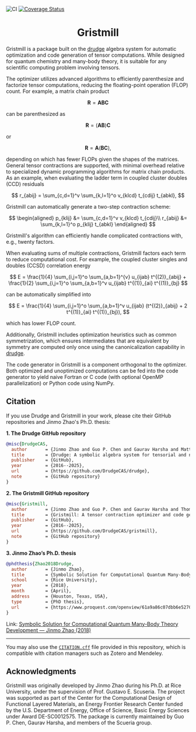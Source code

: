 ![CI](https://github.com/DrudgeCAS/gristmill/workflows/CI/badge.svg)
[![Coverage Status](https://coveralls.io/repos/github/DrudgeCAS/gristmill/badge.svg?branch=master)](https://coveralls.io/github/DrudgeCAS/gristmill?branch=master)

<h1 align="center">Gristmill</h1>

Gristmill is a package built on the
[drudge](https://github.com/DrudgeCAS/drudge) algebra system for automatic
optimization and code generation of tensor computations. While designed for
quantum chemistry and many-body theory, it is suitable for any scientific
computing problem involving tensors.

The optimizer utilizes advanced algorithms to efficiently parenthesize and
factorize tensor computations, reducing the floating-point operation (FLOP)
count. For example, a matrix chain product

$$
\mathbf{R} = \mathbf{A} \mathbf{B} \mathbf{C}
$$

can be parenthesized as

$$
\mathbf{R} = \left( \mathbf{A} \mathbf{B} \right) \mathbf{C}
$$

or

$$
\mathbf{R} = \mathbf{A} \left( \mathbf{B} \mathbf{C} \right),
$$

depending on which has fewer FLOPs given the shapes of the matrices. General
tensor contractions are supported, with minimal overhead relative to
specialized dynamic programming algorithms for matrix chain products. As an
example, when evaluating the ladder term in coupled cluster doubles (CCD)
residuals

$$
r_{abij} = \sum_{c,d=1}^v \sum_{k,l=1}^o v_{klcd} t_{cdij} t_{abkl},
$$

Gristmill can automatically generate a two-step contraction scheme:

$$
\begin{aligned}
    p_{klij} &= \sum_{c,d=1}^v v_{klcd} t_{cdij}\\
    r_{abij} &= \sum_{k,l=1}^o p_{klij} t_{abkl}
\end{aligned}
$$

Gristmill's algorithm can efficiently handle complicated contractions with,
e.g., twenty factors.

When evaluating sums of multiple contractions, Gristmill factors each term to
reduce computational cost. For example, the coupled cluster singles and doubles
(CCSD) correlation energy

$$
E = \frac{1}{4} \sum_{i,j=1}^o \sum_{a,b=1}^{v} u_{ijab} t^{(2)}_{abij} + \frac{1}{2} \sum_{i,j=1}^o \sum_{a,b=1}^v u_{ijab} t^{(1)}_{ai} t^{(1)}_{bj}
$$

can be automatically simplified into

$$
E = \frac{1}{4} \sum_{i,j=1}^o \sum_{a,b=1}^v u_{ijab} (t^{(2)}_{abij} + 2 t^{(1)}_{ai} t^{(1)}_{bj}),
$$

which has lower FLOP count.

Additionally, Gristmill includes optimization heuristics such as common
symmetrization, which ensures intermediates that are equivalent by symmetry are
computed only once using the canonicalization capability in
[drudge](https://github.com/DrudgeCAS/drudge).

The code generator in Gristmill is a component orthogonal to the optimizer.
Both optimized and unoptimized computations can be fed into the code generator
to yield naive Fortran or C code (with optional OpenMP parallelization) or
Python code using NumPy.


## Citation

If you use Drudge and Gristmill in your work, please cite their GitHub
repositories and Jinmo Zhao's Ph.D. thesis:

**1. The Drudge GitHub repository**  
```bibtex
@misc{DrudgeCAS,
  author       = {Jinmo Zhao and Guo P. Chen and Gaurav Harsha and Matthew Wholey and Thomas M. Henderson and Gustavo E. Scuseria},
  title        = {Drudge: A symbolic algebra system for tensorial and noncommutative algebras},
  publisher    = {GitHub},
  year         = {2016--2025},
  url          = {https://github.com/DrudgeCAS/drudge},
  note         = {GitHub repository}
}
```

**2. The Gristmill GitHub repository**  
```bibtex
@misc{Gristmill,
  author       = {Jinmo Zhao and Guo P. Chen and Gaurav Harsha and Thomas M. Henderson and Gustavo E. Scuseria},
  title        = {Gristmill: A tensor contraction optimizer and code generator based on Drudge},
  publisher    = {GitHub},
  year         = {2016--2025},
  url          = {https://github.com/DrudgeCAS/gristmill},
  note         = {GitHub repository}
}
```

**3. Jinmo Zhao’s Ph.D. thesis**  
```bibtex
@phdthesis{Zhao2018Drudge,
  author       = {Jinmo Zhao},
  title        = {Symbolic Solution for Computational Quantum Many-Body Theory Development},
  school       = {Rice University},
  year         = {2018},
  month        = {April},
  address      = {Houston, Texas, USA},
  type         = {PhD thesis},
  url          = {https://www.proquest.com/openview/61a9a86c07dbb6e5270bdeb1c84384db/1?pq-origsite=gscholar&cbl=18750&diss=y}
}
```
Link: [Symbolic Solution for Computational Quantum Many-Body Theory Development — Jinmo Zhao (2018)](https://www.proquest.com/openview/61a9a86c07dbb6e5270bdeb1c84384db/1?pq-origsite=gscholar&cbl=18750&diss=y)

---

You may also use the [`CITATION.cff`](./CITATION.cff) file provided in this
repository, which is compatible with citation managers such as Zotero and
Mendeley.


## Acknowledgments

Gristmill was originally developed by Jinmo Zhao during his Ph.D. at Rice
University, under the supervision of Prof. Gustavo E. Scuseria. The project was
supported as part of the Center for the Computational Design of Functional
Layered Materials, an Energy Frontier Research Center funded by the U.S.
Department of Energy, Office of Science, Basic Energy Sciences under Award
DE-SC0012575. The package is currently maintained by Guo P. Chen, Gaurav
Harsha, and members of the Scueria group.

